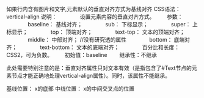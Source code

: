 如果行内含有图片和文字,元素默认的垂直对齐方式为基线对齐
CSS语法：vertical-align 
说明： 
    设置元素内容的垂直对齐方式。 
  参数： 
    baseline： 基线对齐； 
    sub： 下标显示； 
    super： 上标显示； 
    top： 顶端对齐； 
    text-top： 文本的顶端对齐； 
    middle： 中部对齐； //没有研究透的属性 
    bottom： 底端对齐； 
    text-bottom： 文本的底端对齐； 
    百分比和长度： CSS2，可为负数。 
  初始值：baseline 
  继承性：不继承

此处需要特别注意的是：垂直对齐属性只对文本有效（是指包含了#Text节点的元素节点才能正确地处理vertical-align属性）。同时，该属性不能继承。

基线位置： x的底部
中线位置： x的中间交叉点的位置